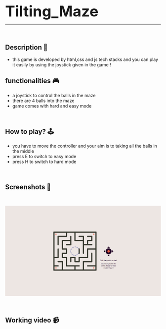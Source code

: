 <font size="7">**Tilting_Maze** </font>

---

<br>

## **Description 📃** 
- this game is developed by html,css and js tech stacks and you can play it easily by using the joystick given in the game !

## **functionalities 🎮** 
- a joystick to control the balls in the maze
- there are 4 balls into the maze
- game comes with hard and easy mode 
<br>

## **How to play? 🕹️**

- you have to move the controller and your aim is to taking all the balls in the middle
- press E to switch to easy mode
- press H to switch to hard mode
<br>

## **Screenshots 📸**
<br>

![image](../../assets/images/Tilting_Maze.png)

<br>


## **Working video 📹**
<!-- add your working video over here -->